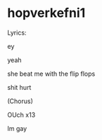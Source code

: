 # hopverkefni1
Lyrics:

ey

yeah

she beat me with the flip flops

shit hurt


(Chorus)

OUch x13

Im gay